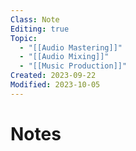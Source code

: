 ```yaml
---
Class: Note
Editing: true
Topic:
  - "[[Audio Mastering]]"
  - "[[Audio Mixing]]"
  - "[[Music Production]]"
Created: 2023-09-22
Modified: 2023-10-05
---
```


# Notes
